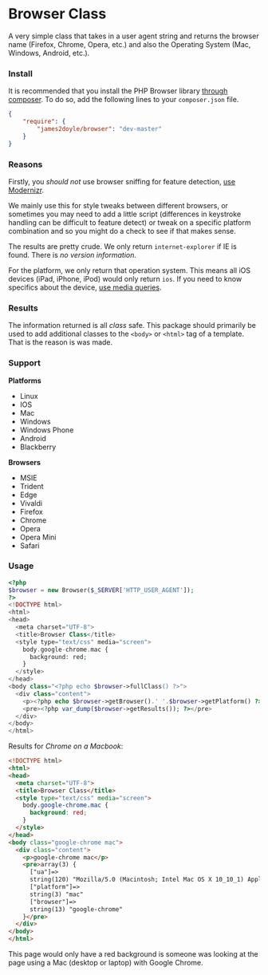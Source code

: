 Browser Class
=============

A very simple class that takes in a user agent string and returns the browser name (Firefox, Chrome, Opera, etc.) and also the Operating System (Mac, Windows, Android, etc.).

### Install

It is recommended that you install the PHP Browser library [through composer](http://getcomposer.org/). To do so, add the following lines to your `composer.json` file.

```json
{
    "require": {
        "james2doyle/browser": "dev-master"
    }
}
```

### Reasons

Firstly, you *should not* use browser sniffing for feature detection, [use Modernizr](http://modernizr.com/).

We mainly use this for style tweaks between different browsers, or sometimes you may need to add a little script (differences in keystroke handling can be difficult to feature detect) or tweak on a specific platform combination and so you might do a check to see if that makes sense.

The results are pretty crude. We only return `internet-explorer` if IE is found. There is *no version information*.

For the platform, we only return that operation system. This means all iOS devices (iPad, iPhone, iPod) would only return `ios`. If you need to know specifics about the device, [use media queries](http://stephen.io/mediaqueries/).

### Results

The information returned is all *class* safe. This package should primarily be used to add additional classes to the `<body>` or `<html>` tag of a template. That is the reason is was made.

### Support

**Platforms**

* Linux
* IOS
* Mac
* Windows
* Windows Phone
* Android
* Blackberry

**Browsers**

* MSIE
* Trident
* Edge
* Vivaldi
* Firefox
* Chrome
* Opera
* Opera Mini
* Safari

### Usage

```php
<?php
$browser = new Browser($_SERVER['HTTP_USER_AGENT']);
?>
<!DOCTYPE html>
<html>
<head>
  <meta charset="UTF-8">
  <title>Browser Class</title>
  <style type="text/css" media="screen">
    body.google-chrome.mac {
      background: red;
    }
  </style>
</head>
<body class="<?php echo $browser->fullClass() ?>">
  <div class="content">
    <p><?php echo $browser->getBrowser().' '.$browser->getPlatform() ?></p>
    <pre><?php var_dump($browser->getResults()); ?></pre>
  </div>
</body>
</html>
```

Results for *Chrome on a Macbook*:

```html
<!DOCTYPE html>
<html>
<head>
  <meta charset="UTF-8">
  <title>Browser Class</title>
  <style type="text/css" media="screen">
    body.google-chrome.mac {
      background: red;
    }
  </style>
</head>
<body class="google-chrome mac">
  <div class="content">
    <p>google-chrome mac</p>
    <pre>array(3) {
      ["ua"]=>
      string(120) "Mozilla/5.0 (Macintosh; Intel Mac OS X 10_10_1) AppleWebKit/537.36 (KHTML, like Gecko) Chrome/41.0.2272.35 Safari/537.36"
      ["platform"]=>
      string(3) "mac"
      ["browser"]=>
      string(13) "google-chrome"
    }</pre>
  </div>
</body>
</html>
```

This page would only have a red background is someone was looking at the page using a Mac (desktop or laptop) with Google Chrome.